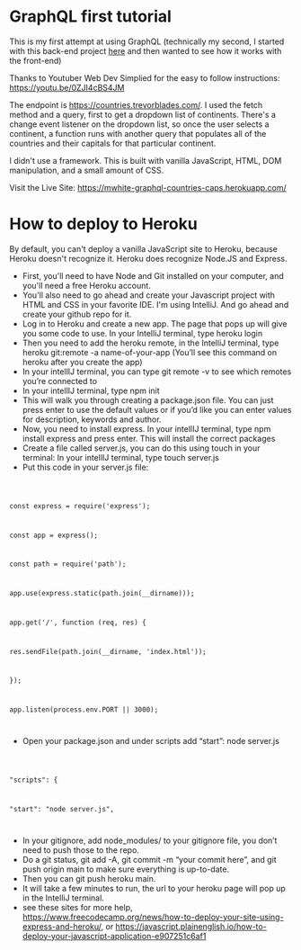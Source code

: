 # GraphQL first tutorial

This is my first attempt at using GraphQL (technically my second, I started with this back-end project <a href="https://youtu.be/ZQL7tL2S0oQ">here</a> and then wanted to see how it works with the front-end)

Thanks to Youtuber Web Dev Simplied for the easy to follow instructions: https://youtu.be/0ZJI4cBS4JM

The endpoint is https://countries.trevorblades.com/. I used the fetch method and a query, first to get a dropdown list of continents. There's a change event listener on the dropdown list, so once the user selects a continent, a function runs with another query that populates all of the countries and their capitals for that particular continent.

I didn't use a framework. This is built with vanilla JavaScript, HTML, DOM manipulation, and a small amount of CSS.

Visit the Live Site: https://mwhite-graphql-countries-caps.herokuapp.com/

# How to deploy to Heroku

By default, you can't deploy a vanilla JavaScript site to Heroku, because Heroku doesn't recognize it. Heroku does recognize Node.JS and Express. 

- First, you'll need to have Node and Git installed on your computer, and you'll need a free Heroku account. 
- You'll also need to go ahead and create your Javascript project with HTML and CSS in your favorite IDE. I'm using IntelliJ. And go ahead and create your github repo for it.
- Log in to Heroku and create a new app. The page that pops up will give you some code to use. In your IntelliJ terminal, type heroku login
- Then you need to add the heroku remote, in the IntelliJ terminal, type heroku git:remote -a name-of-your-app (You’ll see this command on heroku after you create the app)
- In your intellIJ terminal, you can type git remote -v to see which remotes you’re connected to
- In your intellIJ terminal, type npm init
- This will walk you through creating a package.json file. You can just press enter to use the default values or if you’d like you can enter values for description, keywords and author.
- Now, you need to install express. In your intellIJ terminal, type npm install express and press enter. This will install the correct packages
- Create a file called server.js, you can do this using touch in your terminal: In your intellIJ terminal, type touch server.js
- Put this code in your server.js file:

<code>

  const express = require('express');

  const app = express();

  const path = require('path');

  app.use(express.static(path.join(__dirname)));

  app.get('/', function (req, res) {
  
  res.sendFile(path.join(__dirname, 'index.html'));
  
  });

  app.listen(process.env.PORT || 3000);
  
</code>

- Open your package.json and under scripts add “start”: node server.js

<code>

  "scripts": {
  
  "start": "node server.js",
  
</code>
  
  - In your gitignore, add node_modules/ to your gitignore file, you don’t need to push those to the repo.
  - Do a git status, git add -A, git commit -m “your commit here”, and git push origin main to make sure everything is up-to-date.
  - Then you can git push heroku main.
  - It will take a few minutes to run, the url to your heroku page will pop up in the IntelliJ terminal.
  - see these sites for more help, https://www.freecodecamp.org/news/how-to-deploy-your-site-using-express-and-heroku/, or https://javascript.plainenglish.io/how-to-deploy-your-javascript-application-e907251c6af1


  



